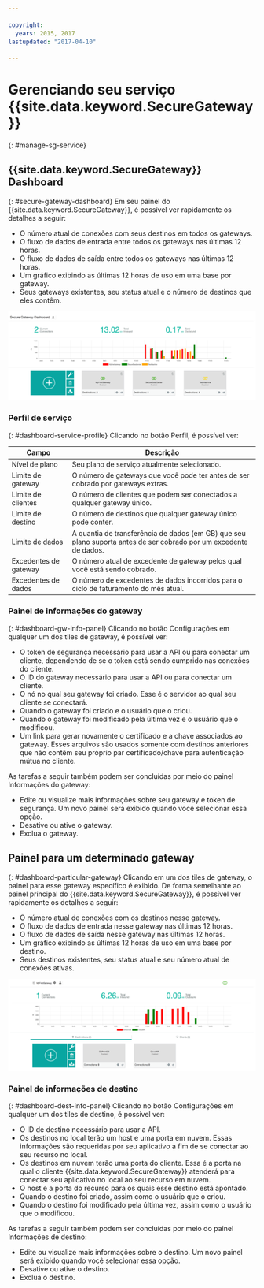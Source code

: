 ```yaml
---

copyright:
  years: 2015, 2017
lastupdated: "2017-04-10"

---
```


# Gerenciando seu serviço {{site.data.keyword.SecureGateway}}
{: #manage-sg-service}

## {{site.data.keyword.SecureGateway}} Dashboard
{: #secure-gateway-dashboard}
Em seu painel do {{site.data.keyword.SecureGateway}}, é possível ver rapidamente os detalhes a seguir:

- O número atual de conexões com seus destinos em todos os gateways.
- O fluxo de dados de entrada entre todos os gateways nas últimas 12 horas.
- O fluxo de dados de saída entre todos os gateways nas últimas 12 horas.
- Um gráfico exibindo as últimas 12 horas de uso em uma base por gateway.
- Seus gateways existentes, seu status atual e o número de destinos que eles contêm.

![Painel do {{site.data.keyword.SecureGateway}} com uso](./images/dashboardUsage.png?raw=true "Painel do {{site.data.keyword.SecureGateway}} com uso")

### Perfil de serviço
{: #dashboard-service-profile}
Clicando no botão Perfil, é possível ver:

Campo | Descrição
-- | --
Nível de plano | Seu plano de serviço atualmente selecionado.
Limite de gateway | O número de gateways que você pode ter antes de ser cobrado por gateways extras.
Limite de clientes | O número de clientes que podem ser conectados a qualquer gateway único.
Limite de destino | O número de destinos que qualquer gateway único pode conter.
Limite de dados | A quantia de transferência de dados (em GB) que seu plano suporta antes de ser cobrado por um excedente de dados.
Excedentes de gateway | O número atual de excedente de gateway pelos qual você está sendo cobrado.
Excedentes de dados | O número de excedentes de dados incorridos para o ciclo de faturamento do mês atual.

### Painel de informações do gateway
{: #dashboard-gw-info-panel}
Clicando no botão Configurações em qualquer um dos tiles de gateway, é possível ver:

- O token de segurança necessário para usar a API ou para conectar um cliente, dependendo de se o token está sendo cumprido nas conexões do cliente.
- O ID do gateway necessário para usar a API ou para conectar um cliente.
- O nó no qual seu gateway foi criado.  Esse é o servidor ao qual seu cliente se conectará.
- Quando o gateway foi criado e o usuário que o criou.
- Quando o gateway foi modificado pela última vez e o usuário que o modificou.
- Um link para gerar novamente o certificado e a chave associados ao gateway.  Esses arquivos são usados somente com destinos anteriores que não contêm seu próprio par certificado/chave para autenticação mútua no cliente.

As tarefas a seguir também podem ser concluídas por meio do painel Informações do gateway:

- Edite ou visualize mais informações sobre seu gateway e token de segurança.  Um novo painel será exibido quando você selecionar essa opção.
- Desative ou ative o gateway.
- Exclua o gateway.

## Painel para um determinado gateway
{: #dashboard-particular-gateway}
Clicando em um dos tiles de gateway, o painel para esse gateway específico é exibido.  De forma semelhante ao painel principal do {{site.data.keyword.SecureGateway}}, é possível ver rapidamente os detalhes a seguir:

- O número atual de conexões com os destinos nesse gateway.
- O fluxo de dados de entrada nesse gateway nas últimas 12 horas.
- O fluxo de dados de saída nesse gateway nas últimas 12 horas.
- Um gráfico exibindo as últimas 12 horas de uso em uma base por destino.
- Seus destinos existentes, seu status atual e seu número atual de conexões ativas.

![Painel para um gateway específico](./images/viewGateway.png?raw=true "Painel para um gateway específico")

### Painel de informações de destino
{: #dashboard-dest-info-panel}
Clicando no botão Configurações em qualquer um dos tiles de destino, é possível ver:

- O ID de destino necessário para usar a API.
- Os destinos no local terão um host e uma porta em nuvem.  Essas informações são requeridas por seu aplicativo a fim de se conectar ao seu recurso no local.
- Os destinos em nuvem terão uma porta do cliente.  Essa é a porta na qual o cliente {{site.data.keyword.SecureGateway}} atenderá para conectar seu aplicativo no local ao seu recurso em nuvem.
- O host e a porta do recurso para os quais esse destino está apontado.
- Quando o destino foi criado, assim como o usuário que o criou.
- Quando o destino foi modificado pela última vez, assim como o usuário que o modificou.

As tarefas a seguir também podem ser concluídas por meio do painel Informações de destino:

- Edite ou visualize mais informações sobre o destino.  Um novo painel será exibido quando você selecionar essa opção.
- Desative ou ative o destino.
- Exclua o destino.
